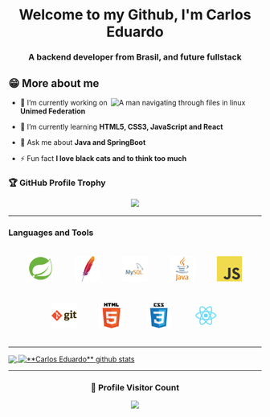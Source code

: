 # <center>Welcome to my Github, I'm Carlos Eduardo</center>

### <center>A backend developer from Brasil, and future fullstack</center>

## 😁 More about me

<img align="right" width="300" alt="A man navigating through files in linux" src="https://i2.wp.com/allhtaccess.info/wp-content/uploads/2018/03/programming.gif?fit=1281%2C716&ssl=1" />

- 🔭 I’m currently working on **Unimed Federation**

- 🌱 I’m currently learning **HTML5, CSS3, JavaScript and React**

- 💬 Ask me about **Java and SpringBoot**

- ⚡ Fun fact **I love black cats and to think too much**

### 🏆 GitHub Profile Trophy

<p align="center">

  <img width=800 src="https://github-profile-trophy.vercel.app/?username=carlos-gcorrea&column=8&theme=darkhub&no-frame=true&no-bg=true"/>

</p>

---

### Languages and Tools

<p align="center">
<img height="50" style="padding:20px 20px" src="https://raw.githubusercontent.com/github/explore/80688e429a7d4ef2fca1e82350fe8e3517d3494d/topics/spring-boot/spring-boot.png">
<img height="50" style="padding:20px 20px" src="https://raw.githubusercontent.com/github/explore/80688e429a7d4ef2fca1e82350fe8e3517d3494d/topics/maven/maven.png">
<img height="50" style="padding:20px 20px" src="https://raw.githubusercontent.com/github/explore/80688e429a7d4ef2fca1e82350fe8e3517d3494d/topics/mysql/mysql.png">
<img height="50" style="padding:20px 20px" src="https://raw.githubusercontent.com/github/explore/80688e429a7d4ef2fca1e82350fe8e3517d3494d/topics/java/java.png">
<img height="50" style="padding:20px 20px" src="https://raw.githubusercontent.com/github/explore/80688e429a7d4ef2fca1e82350fe8e3517d3494d/topics/javascript/javascript.png">
<img height="50" style="padding:20px 20px" src="https://raw.githubusercontent.com/github/explore/80688e429a7d4ef2fca1e82350fe8e3517d3494d/topics/git/git.png">
<img height="50" style="padding:20px 20px" src="https://raw.githubusercontent.com/github/explore/80688e429a7d4ef2fca1e82350fe8e3517d3494d/topics/html/html.png">
<img height="50" style="padding:20px 20px" src="https://raw.githubusercontent.com/github/explore/80688e429a7d4ef2fca1e82350fe8e3517d3494d/topics/css/css.png">
<img height="50" style="padding:20px 20px" src="https://raw.githubusercontent.com/github/explore/80688e429a7d4ef2fca1e82350fe8e3517d3494d/topics/react/react.png">
</p>

---

<a href="https://github.com/Gurupreet">
  <img align="center" src="https://github-readme-stats.vercel.app/api/top-langs/?username=carlos-gcorrea&theme=dracula&hide_langs_below=1" />
</a>

<a href="https://github.com/Gurupreet">
 <img align="center" src="https://github-readme-stats.vercel.app/api?username=carlos-gcorrea&show_icons=true&theme=dracula&line_height=27" alt="**Carlos Eduardo** github stats"/>
</a>

---

</p>
<div style="text-align:center">

<div align=center>
  <h3><b>📍 Profile Visitor Count</b></h3>
</div>

<p align="center" >   
  <img src="https://profile-counter.glitch.me/carlos-gcorrea/count.svg" />  
</p>




